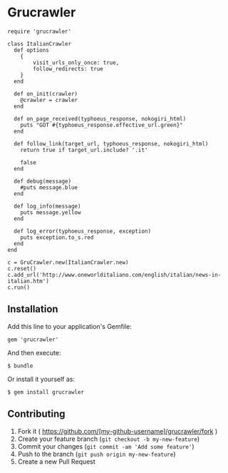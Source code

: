 # Grucrawler

    require 'grucrawler'

    class ItalianCrawler
      def options
        {
            visit_urls_only_once: true,
            follow_redirects: true
        }
      end

      def on_init(crawler)
        @crawler = crawler
      end

      def on_page_received(typhoeus_response, nokogiri_html)
        puts "GOT #{typhoeus_response.effective_url.green}"
      end

      def follow_link(target_url, typhoeus_response, nokogiri_html)
        return true if target_url.include? '.it'

        false
      end

      def debug(message)
        #puts message.blue
      end

      def log_info(message)
        puts message.yellow
      end

      def log_error(typhoeus_response, exception)
        puts exception.to_s.red
      end
    end

    c = GruCrawler.new(ItalianCrawler.new)
    c.reset()
    c.add_url('http://www.oneworlditaliano.com/english/italian/news-in-italian.htm')
    c.run()



## Installation

Add this line to your application's Gemfile:

    gem 'grucrawler'

And then execute:

    $ bundle

Or install it yourself as:

    $ gem install grucrawler


## Contributing

1. Fork it ( https://github.com/[my-github-username]/grucrawler/fork )
2. Create your feature branch (`git checkout -b my-new-feature`)
3. Commit your changes (`git commit -am 'Add some feature'`)
4. Push to the branch (`git push origin my-new-feature`)
5. Create a new Pull Request
